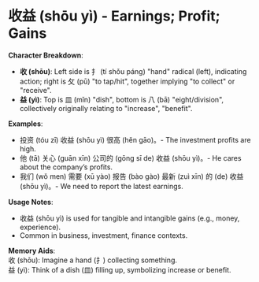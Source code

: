 # **收益 (shōu yì) - Earnings; Profit; Gains**

**Character Breakdown**:  
- **收 (shōu)**: Left side is 扌 (tí shǒu páng) "hand" radical (left), indicating action; right is 攵 (pū) "to tap/hit", together implying "to collect" or "receive".  
- **益 (yì)**: Top is 皿 (mǐn) "dish", bottom is 八 (bā) "eight/division", collectively originally relating to "increase", "benefit".

**Examples**:  
- 投资 (tóu zī) 收益 (shōu yì) 很高 (hěn gāo)。- The investment profits are high.  
- 他 (tā) 关心 (guān xīn) 公司的 (gōng sī de) 收益 (shōu yì)。- He cares about the company’s profits.  
- 我们 (wǒ men) 需要 (xū yào) 报告 (bào gào) 最新 (zuì xīn) 的 (de) 收益 (shōu yì)。- We need to report the latest earnings.

**Usage Notes**:  
- 收益 (shōu yì) is used for tangible and intangible gains (e.g., money, experience).  
- Common in business, investment, finance contexts.

**Memory Aids**:  
收 (shōu): Imagine a hand (扌) collecting something.  
益 (yì): Think of a dish (皿) filling up, symbolizing increase or benefit.